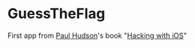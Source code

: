 # GuessTheFlag

First app from [Paul Hudson](https://github.com/twostraws)'s book "[Hacking with iOS](https://www.hackingwithswift.com/store/hacking-with-ios)"
